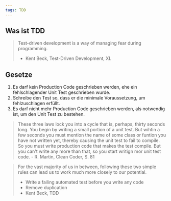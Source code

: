 ```yaml
---
tags: TDD
---
```



## Was ist TDD

> Test-driven development is a way of managing fear during programming.
> - Kent Beck, Test-Driven Development, XI.



## Gesetze

1. Es darf kein Production Code geschrieben werden, ehe ein fehlschlagender Unit Test geschrieben wurde.
2. Schreibe den Test so, dass er die minimale Voraussetzung, um fehlzuschlagen erfüllt.
3. Es darf nicht mehr Production Code geschrieben werden, als notwendig ist, um den Unit Test zu bestehen.

>These three laws lock you into a cycle that is, perhaps, thirty seconds long. You begin by writing a small portion of a unit test. But wihtin a few seconds you must mention the name of some class or funtion you have not written yet, thereby causing the unit test to fail to compile. So you must write production code that makes the test compile. But you can't write any more than that, so you start writign mor unit test code. - R. Martin, Clean Coder, S. 81


>For the vast majority of us in between, following these two simple rules can lead us to work much more closely to our potential.
>- Write a failing automated test before you write any code
>- Remove duplication
>- Kent Beck, TDD